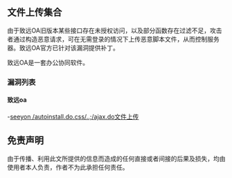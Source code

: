 ## 文件上传集合

由于致远OA旧版本某些接口存在未授权访问，以及部分函数存在过滤不足，攻击者通过构造恶意请求，可在无需登录的情况下上传恶意脚本文件，从而控制服务器。致远OA官方已针对该漏洞提供补丁。

  致远OA是一套办公协同软件。

### 漏洞列表

#### 致远oa

-[seeyon /autoinstall.do.css/..;/ajax.do文件上传](./seeyon-oa-exp)


## 免责声明

由于传播、利用此文所提供的信息而造成的任何直接或者间接的后果及损失，均由使用者本人负责，作者不为此承担任何责任。



